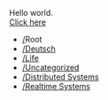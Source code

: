 Hello world.  
[Click here](/Deutsch/Overview.md)
   
<ul>


  <li><a href="/">/</a>Root</li>



  <li><a href="/Deutsch">/Deutsch</a></li>



  <li><a href="/Life">/Life</a></li>





  <li><a href="/Uncategorized">/Uncategorized</a></li>



  <li><a href="/Distributed%20Systems">/Distributed Systems</a></li>
  
  <li><a href="/Realtime%20Systems">/Realtime Systems</a></li>


</ul>
